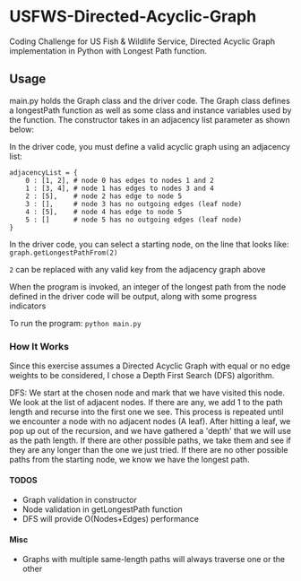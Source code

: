# USFWS-Directed-Acyclic-Graph
Coding Challenge for US Fish &amp; Wildlife Service, Directed Acyclic Graph implementation in Python with Longest Path function.

## Usage
main.py holds the Graph class and the driver code. The Graph class defines a longestPath function as well as some class and instance variables used by the function. The constructor takes in an adjacency list parameter as shown below:

In the driver code, you must define a valid acyclic graph using an adjacency list:
```
adjacencyList = {
    0 : [1, 2], # node 0 has edges to nodes 1 and 2
    1 : [3, 4], # node 1 has edges to nodes 3 and 4
    2 : [5],    # node 2 has edge to node 5
    3 : [],     # node 3 has no outgoing edges (leaf node)
    4 : [5],    # node 4 has edge to node 5
    5 : []      # node 5 has no outgoing edges (leaf node)
}
```

In the driver code, you can select a starting node, on the line that looks like: 
`graph.getLongestPathFrom(2)`

`2` can be replaced with any valid key from the adjacency graph above

When the program is invoked, an integer of the longest path from the node defined in the driver code will be output, along with some progress indicators

To run the program:
`python main.py`

### How It Works
Since this exercise assumes a Directed Acyclic Graph with equal or no edge weights to be considered, I chose a Depth First Search (DFS) algorithm.

DFS: We start at the chosen node and mark that we have visited this node. We look at the list of adjacent nodes. If there are any, we add 1 to the path length and recurse into the first one we see. This process is repeated until we encounter a node with no adjacent nodes (A leaf). After hitting a leaf, we pop up out of the recursion, and we have gathered a 'depth' that we will use as the path length. If there are other possible paths, we take them and see if they are any longer than the one we just tried. If there are no other possible paths from the starting node, we know we have the longest path.

#### TODOS
* Graph validation in constructor
* Node validation in getLongestPath function
* DFS will provide O(Nodes+Edges) performance

#### Misc
* Graphs with multiple same-length paths will always traverse one or the other